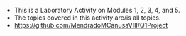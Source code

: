  - This is a Laboratory Activity on Modules 1, 2, 3, 4, and 5.
 - The topics covered in this activity are/is all topics.
 - https://github.com/MendradoMCanusaVIII/Q1Project
